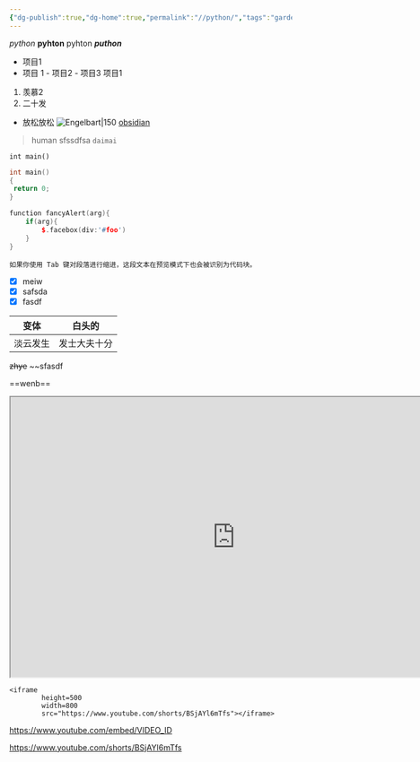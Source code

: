 ```yaml
---
{"dg-publish":true,"dg-home":true,"permalink":"//python/","tags":"gardenEntry","dgPassFrontmatter":true}
---
```


*python* **pyhton** pyhton _**puthon**_ 

-  项目1
- 项目 1
				- 项目2
				- 项目3
项目1
1. 羡慕2
2. 二十发
- 放松放松
![Engelbart|150](https://history-computer.com/ModernComputer/Basis/images/Engelbart.jpg)
[obsidian](http://obsidian.md)
> human
> sfssdfsa
`daimai `

`int main()`
```cpp
int main()
{
 return 0;
}
```

```cpp
function fancyAlert(arg){
	if(arg){
		$.facebox(div:'#foo')
	}
}
```
	如果你使用 Tab 键对段落进行缩进，这段文本在预览模式下也会被识别为代码块。

- [x] meiw
- [x] safsda
- [x] fasdf

| 变体|白头的|
| -- | --- |
| 淡云发生 | 发士大夫十分 |

~~zhye~~
~~sfasdf

==wenb==
<iframe 
		height=500
		width=800
		src="https://www.youtube.com/"></iframe>

```type
<iframe 
		height=500
		width=800
		src="https://www.youtube.com/shorts/BSjAYl6mTfs"></iframe>
```
https://www.youtube.com/embed/VIDEO_ID

https://www.youtube.com/shorts/BSjAYl6mTfs
